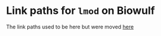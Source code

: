 # Link paths for `lmod` on Biowulf

The link paths used to be here but were moved [here](../../setup-biowulf.md)
